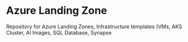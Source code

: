# Azure Landing Zone
Repository for Azure Landing Zones, Infrastructure templates (VMs, AKS Cluster, AI Images, SQL Database, Synapse
